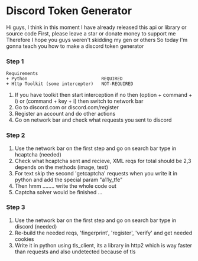 # Discord Token Generator

Hi guys, I think in this moment I have already released this api or library or source code
First, please leave a star or donate money to support me
Therefore I hope you guys weren't skidding my gen or others
So today I'm gonna teach you how to make a discord token generator

### Step 1
```
Requirements
+ Python                            REQUIRED
+ Http Toolkit (some intercepter)   NOT-REQUIRED
```
1. If you have toolkit then start interception if no then (option + command + i) or (command + key + i) then switch to network bar
2. Go to discord.com or discord.com/register
3. Register an account and do other actions
4. Go on network bar and check what requests you sent to discord

### Step 2
1. Use the network bar on the first step and go on search bar type in hcaptcha (needed)
2. Check what hcaptcha sent and recieve, XML reqs for total should be 2,3 depends on the methods (image, text)
3. For text skip the second 'getcaptcha' requests when you write it in python and add the special param "a11y_tfe"
4. Then hmm ........ write the whole code out
5. Captcha solver would be finished ...

### Step 3
1. Use the network bar on the first step and go on search bar type in discord (needed)
2. Re-build the needed reqs, 'fingerprint', 'register', 'verify' and get needed cookies
3. Write it in python using tls_client, its a library in http2 which is way faster than requests and also undetected because of tls 
